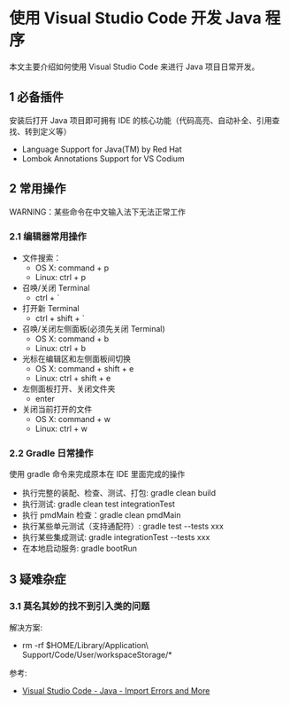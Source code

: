 # 使用 Visual Studio Code 开发 Java 程序

本文主要介绍如何使用 Visual Studio Code 来进行 Java 项目日常开发。

## 1 必备插件

安装后打开 Java 项目即可拥有 IDE 的核心功能（代码高亮、自动补全、引用查找、转到定义等）

- Language Support for Java(TM) by Red Hat
- Lombok Annotations Support for VS Codium

## 2 常用操作

WARNING：某些命令在中文输入法下无法正常工作

### 2.1 编辑器常用操作

- 文件搜索：
  - OS X: command + p
  - Linux: ctrl + p
- 召唤/关闭 Terminal
  - ctrl + `
- 打开新 Terminal
  - ctrl + shift + `
- 召唤/关闭左侧面板(必须先关闭 Terminal)
  - OS X: command + b
  - Linux: ctrl + b
- 光标在编辑区和左侧面板间切换
  - OS X: command + shift + e
  - Linux: ctrl + shift + e
- 左侧面板打开、关闭文件夹
  - enter
- 关闭当前打开的文件
  - OS X: command + w
  - Linux: ctrl + w

### 2.2 Gradle 日常操作

使用 gradle 命令来完成原本在 IDE 里面完成的操作

- 执行完整的装配、检查、测试、打包: gradle clean build
- 执行测试: gradle clean test integrationTest
- 执行 pmdMain 检查：gradle clean pmdMain
- 执行某些单元测试（支持通配符）: gradle test --tests xxx
- 执行某些集成测试: gradle integrationTest --tests xxx
- 在本地启动服务: gradle bootRun

## 3 疑难杂症

### 3.1 莫名其妙的找不到引入类的问题

解决方案:

- rm -rf $HOME/Library/Application\ Support/Code/User/workspaceStorage/*

参考:

- [Visual Studio Code - Java - Import Errors and More](https://stackoverflow.com/questions/45743779/visual-studio-code-java-import-errors-and-more)
